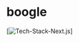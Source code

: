 # boogle

[![Tech-Stack-Next.js](https://img.shields.io/badge/Tech%20Stack-Next.js%3F-brightgreen.svg?style=flat)]
